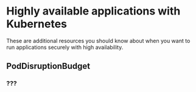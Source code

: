 # Highly available applications with Kubernetes

These are additional resources you should know about when you want to run applications securely with high availability.

## PodDisruptionBudget

### ???
